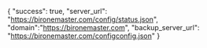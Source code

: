 {
  "success": true,
  "server_url": "https://bironemaster.com/config/status.json",
  "domain":"https://bironemaster.com",
  "backup_server_url": "https://bironemaster.com/configconfig.json"
}
